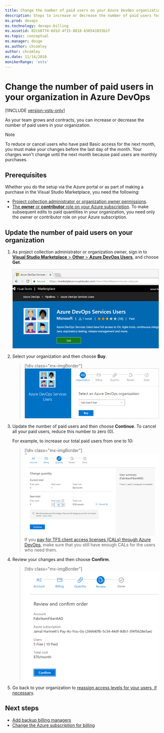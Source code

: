 ```yaml
---
title: Change the number of paid users on your Azure DevOps organization 
description: Steps to increase or decrease the number of paid users for your organization as your team grows or contracts (Azure DevOps)
ms.prod: devops
ms.technology: devops-billing
ms.assetid: 02cb8774-6d1d-4f15-8818-b56541033b1f
ms.topic: conceptual
ms.manager: douge
ms.author: chcomley
author: chcomley
ms.date: 11/14/2018
monikerRange: 'vsts'
---
```

# Change the number of paid users in your organization in Azure DevOps

[!INCLUDE [version-vsts-only](../../_shared/version-vsts-only.md)]

As your team grows and contracts, you can increase or decrease the number of paid users in your organization.

> [!NOTE]
> To reduce or cancel users who have paid Basic access for the next month, you must make your changes before the last day of the month.
> Your charges won't change until the next month because paid users are monthly purchases.

## Prerequisites

Whether you do the setup via the Azure portal or as part of making a purchase in the Visual Studio Marketplace, you need the following:

* [Project collection administrator or organization owner permissions](billing-faq.md#find-owner).
* [The **owner** or **contributor** role on your Azure subscription](add-backup-billing-managers.md). To make subsequent edits to paid quantities in your organization, you need only the owner or contributor role on your Azure subscription.

## Update the number of paid users on your organization

1. As project collection administrator or organization owner, sign in to [**Visual Studio Marketplace** > **Other** > **Azure DevOps Users**](https://marketplace.visualstudio.com/items?itemName=ms.vss-vstsuser), and choose **Get**.

   ![Go to Visual Studio Marketplace, Other, Azure DevOps Users](_img/buy-more-basic-access/marketplace-choose-get.png)

2. Select your organization and then choose **Buy**.

   > [!div class="mx-imgBorder"]
![Select your organization](_img/buy-more-basic-access/marketplace-choose-buy.png)

3. Update the number of paid users and then choose **Continue**. To cancel all your paid users, reduce this number to zero (0).

    For example, to increase our total paid users from one to 10:

   > [!div class="mx-imgBorder"]
![Change number of paid Basic users](_img/reduce-cancel-paid-users/change-quantity-of-users.png)
    > If you [pay for TFS client access licenses (CALs) through Azure DevOps](buy-access-tfs-test-hub.md), make sure that you still have enough CALs for the users who need them.

1. Review your changes and then choose **Confirm**.

   > [!div class="mx-imgBorder"]
![Review your changes and confirm total paid users](_img/reduce-cancel-paid-users/review-and-confirm.png)

1. Go back to your organization to [reassign access levels for your users, if necessary](../accounts/add-organization-users.md).

## Next steps

* [Add backup billing managers](add-backup-billing-managers.md)
* [Change the Azure subscription for billing](change-azure-subscription.md)